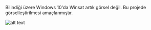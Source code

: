 Bilindiği üzere Windows 10'da Winsat artık görsel değil. Bu projede görselleştirilmesi amaçlanmıştır.

![alt text](https://github.com/ilkeryasinaksoy/Windows10_Winsat_UI/raw/master/Screenshot.jpg)


